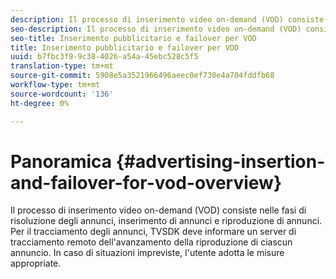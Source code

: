 ```yaml
---
description: Il processo di inserimento video on-demand (VOD) consiste nelle fasi di risoluzione degli annunci, inserimento di annunci e riproduzione di annunci. Per il tracciamento degli annunci, TVSDK deve informare un server di tracciamento remoto dell'avanzamento della riproduzione di ciascun annuncio. In caso di situazioni impreviste, l'utente adotta le misure appropriate.
seo-description: Il processo di inserimento video on-demand (VOD) consiste nelle fasi di risoluzione degli annunci, inserimento di annunci e riproduzione di annunci. Per il tracciamento degli annunci, TVSDK deve informare un server di tracciamento remoto dell'avanzamento della riproduzione di ciascun annuncio. In caso di situazioni impreviste, l'utente adotta le misure appropriate.
seo-title: Inserimento pubblicitario e failover per VOD
title: Inserimento pubblicitario e failover per VOD
uuid: b7fbc3f9-9c38-4026-a54a-45ebc528c5f5
translation-type: tm+mt
source-git-commit: 5908e5a3521966496aeec0ef730e4a704fddfb68
workflow-type: tm+mt
source-wordcount: '136'
ht-degree: 0%

---
```



# Panoramica {#advertising-insertion-and-failover-for-vod-overview}

Il processo di inserimento video on-demand (VOD) consiste nelle fasi di risoluzione degli annunci, inserimento di annunci e riproduzione di annunci. Per il tracciamento degli annunci, TVSDK deve informare un server di tracciamento remoto dell&#39;avanzamento della riproduzione di ciascun annuncio. In caso di situazioni impreviste, l&#39;utente adotta le misure appropriate.